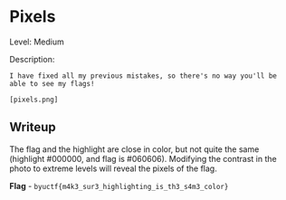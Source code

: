 # Pixels
Level: Medium

Description:
```
I have fixed all my previous mistakes, so there's no way you'll be able to see my flags!

[pixels.png]
```

## Writeup
The flag and the highlight are close in color, but not quite the same (highlight #000000, and flag is #060606). Modifying the contrast in the photo to extreme levels will reveal the pixels of the flag. 

**Flag** - `byuctf{m4k3_sur3_highlighting_is_th3_s4m3_color}`